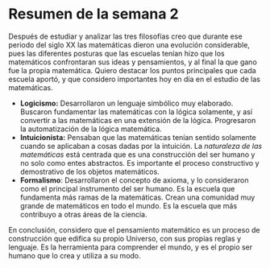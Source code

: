 # Resumen de la semana 2

Después de estudiar y analizar las tres filosofías creo que durante ese periodo del siglo XX las matemáticas dieron una evolución considerable, pues las diferentes posturas que las escuelas tenían  hizo que los matemáticos confrontaran sus ideas y pensamientos, y al final la que gano fue la propia matemática. Quiero destacar los puntos principales que cada escuela aportó, y que considero importantes hoy en día en el estudio de las matemáticas.

* **Logicismo:** Desarrollaron un lenguaje simbólico muy elaborado. Buscaron fundamentar las matemáticas con la lógica solamente, y así convertir a las matemáticas en una extensión de la lógica. Progresaron la automatización de la lógica matemática.
* **Intuicionista:** Pensaban que las matemáticas tenían sentido solamente cuando se aplicaban a cosas dadas por la intuición. La *naturaleza de las matemáticas* está centrada que es una construcción del ser humano y no solo como entes abstractos. Es importante el proceso constructivo y demostrativo de los objetos matemáticos.
* **Formalismo**: Desarrollaron el concepto de axioma, y lo consideraron como el principal instrumento del ser humano. Es la escuela que fundamenta más ramas de la matemáticas. Crean una comunidad muy grande de  matemáticos en todo el mundo. Es la escuela que más contribuyo a otras áreas de la ciencia. 

En conclusión, considero que el pensamiento matemático es un proceso de construcción que edifica su propio Universo, con sus propias reglas y lenguaje. Es la herramienta para comprender el mundo, y es el propio ser humano que lo crea y utiliza a su modo.